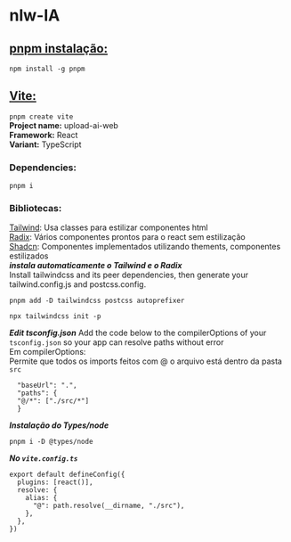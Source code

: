 # nlw-IA
## [pnpm instalação:](https://pnpm.io/pt/installation)
```npm install -g pnpm```

## [Vite:](https://vitejs.dev/guide/)
```pnpm create vite```  
**Project name:** upload-ai-web   
**Framework:** React   
**Variant:** TypeScript  
### Dependencies:
```pnpm i```
### Bibliotecas:
[Tailwind](https://tailwindcss.com/): Usa classes para estilizar componentes html   
[Radix](https://www.radix-ui.com/): Vários componentes prontos para o react sem estilização   
[Shadcn](https://ui.shadcn.com/): Componentes implementados utilizando thements, componentes estilizados   
***instala automaticamente o Tailwind e o Radix***   
Install tailwindcss and its peer dependencies, then generate your tailwind.config.js and postcss.config.
```
pnpm add -D tailwindcss postcss autoprefixer

npx tailwindcss init -p

```
***Edit tsconfig.json***
Add the code below to the compilerOptions of your ```tsconfig.json``` so your app can resolve paths without error   
Em compilerOptions:   
Permite que todos os imports feitos com @ o arquivo está dentro da pasta ```src```   
```
  "baseUrl": ".",
  "paths": {
  "@/*": ["./src/*"]
  }

```
***Instalação do Types/node***
```
pnpm i -D @types/node

```
***No ```vite.config.ts```***
```
export default defineConfig({
  plugins: [react()],
  resolve: {
    alias: {
      "@": path.resolve(__dirname, "./src"),
    },
  },
})
```

